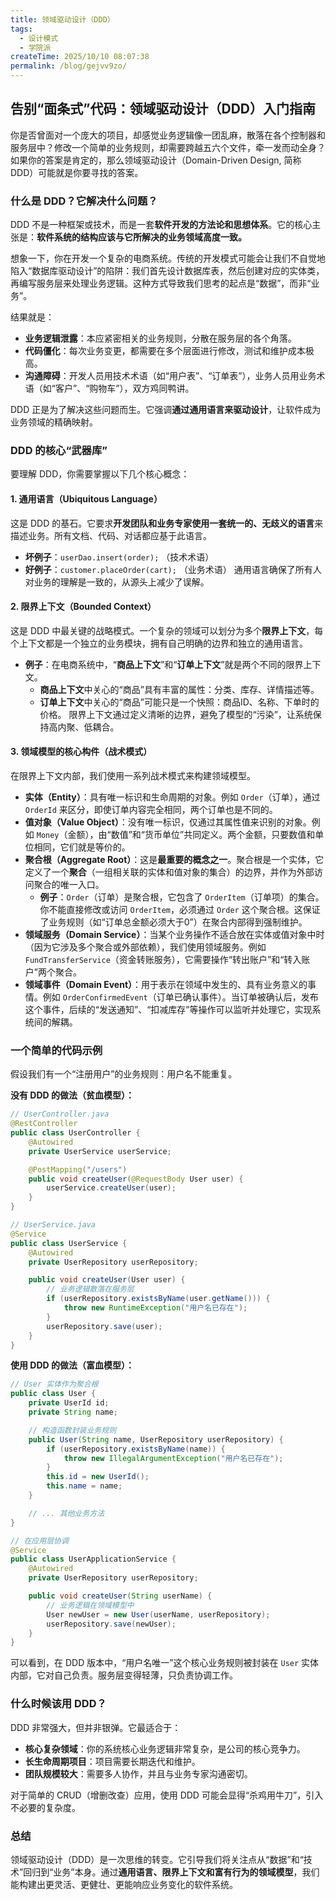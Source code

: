 ```yaml
---
title: 领域驱动设计（DDD）
tags:
  - 设计模式
  - 学院派
createTime: 2025/10/10 08:07:38
permalink: /blog/gejvv9zo/
---
```


## **告别“面条式”代码：领域驱动设计（DDD）入门指南**

你是否曾面对一个庞大的项目，却感觉业务逻辑像一团乱麻，散落在各个控制器和服务层中？修改一个简单的业务规则，却需要跨越五六个文件，牵一发而动全身？如果你的答案是肯定的，那么领域驱动设计（Domain-Driven Design, 简称 DDD）可能就是你要寻找的答案。

### 什么是 DDD？它解决什么问题？

DDD 不是一种框架或技术，而是一套**软件开发的方法论和思想体系**。它的核心主张是：**软件系统的结构应该与它所解决的业务领域高度一致。**

想象一下，你在开发一个复杂的电商系统。传统的开发模式可能会让我们不自觉地陷入“数据库驱动设计”的陷阱：我们首先设计数据库表，然后创建对应的实体类，再编写服务层来处理业务逻辑。这种方式导致我们思考的起点是“数据”，而非“业务”。

结果就是：
*   **业务逻辑泄露**：本应紧密相关的业务规则，分散在服务层的各个角落。
*   **代码僵化**：每次业务变更，都需要在多个层面进行修改，测试和维护成本极高。
*   **沟通障碍**：开发人员用技术术语（如“用户表”、“订单表”），业务人员用业务术语（如“客户”、“购物车”），双方鸡同鸭讲。

DDD 正是为了解决这些问题而生。它强调**通过通用语言来驱动设计**，让软件成为业务领域的精确映射。

### DDD 的核心“武器库”

要理解 DDD，你需要掌握以下几个核心概念：

#### 1. 通用语言（Ubiquitous Language）
这是 DDD 的基石。它要求**开发团队和业务专家使用一套统一的、无歧义的语言**来描述业务。所有文档、代码、对话都应基于此语言。
*   **坏例子**：`userDao.insert(order);` （技术术语）
*   **好例子**：`customer.placeOrder(cart);` （业务术语）
通用语言确保了所有人对业务的理解是一致的，从源头上减少了误解。

#### 2. 限界上下文（Bounded Context）
这是 DDD 中最关键的战略模式。一个复杂的领域可以划分为多个**限界上下文**，每个上下文都是一个独立的业务模块，拥有自己明确的边界和独立的通用语言。
*   **例子**：在电商系统中，“**商品上下文**”和“**订单上下文**”就是两个不同的限界上下文。
    *   **商品上下文**中关心的“商品”具有丰富的属性：分类、库存、详情描述等。
    *   **订单上下文**中关心的“商品”可能只是一个快照：商品ID、名称、下单时的价格。
限界上下文通过定义清晰的边界，避免了模型的“污染”，让系统保持高内聚、低耦合。

#### 3. 领域模型的核心构件（战术模式）

在限界上下文内部，我们使用一系列战术模式来构建领域模型。

*   **实体（Entity）**：具有唯一标识和生命周期的对象。例如 `Order`（订单），通过 `OrderId` 来区分，即使订单内容完全相同，两个订单也是不同的。
*   **值对象（Value Object）**：没有唯一标识，仅通过其属性值来识别的对象。例如 `Money`（金额），由“数值”和“货币单位”共同定义。两个金额，只要数值和单位相同，它们就是等价的。
*   **聚合根（Aggregate Root）**：这是**最重要的概念之一**。聚合根是一个实体，它定义了一个**聚合**（一组相关联的实体和值对象的集合）的边界，并作为外部访问聚合的唯一入口。
    *   **例子**：`Order`（订单）是聚合根，它包含了 `OrderItem`（订单项）的集合。你不能直接修改或访问 `OrderItem`，必须通过 `Order` 这个聚合根。这保证了业务规则（如“订单总金额必须大于0”）在聚合内部得到强制维护。
*   **领域服务（Domain Service）**：当某个业务操作不适合放在实体或值对象中时（因为它涉及多个聚合或外部依赖），我们使用领域服务。例如 `FundTransferService`（资金转账服务），它需要操作“转出账户”和“转入账户”两个聚合。
*   **领域事件（Domain Event）**：用于表示在领域中发生的、具有业务意义的事情。例如 `OrderConfirmedEvent`（订单已确认事件）。当订单被确认后，发布这个事件，后续的“发送通知”、“扣减库存”等操作可以监听并处理它，实现系统间的解耦。

### 一个简单的代码示例

假设我们有一个“注册用户”的业务规则：用户名不能重复。

**没有 DDD 的做法（贫血模型）：**

```java
// UserController.java
@RestController
public class UserController {
    @Autowired
    private UserService userService;

    @PostMapping("/users")
    public void createUser(@RequestBody User user) {
        userService.createUser(user);
    }
}

// UserService.java
@Service
public class UserService {
    @Autowired
    private UserRepository userRepository;

    public void createUser(User user) {
        // 业务逻辑散落在服务层
        if (userRepository.existsByName(user.getName())) {
            throw new RuntimeException("用户名已存在");
        }
        userRepository.save(user);
    }
}
```

**使用 DDD 的做法（富血模型）：**

```java
// User 实体作为聚合根
public class User {
    private UserId id;
    private String name;

    // 构造函数封装业务规则
    public User(String name, UserRepository userRepository) {
        if (userRepository.existsByName(name)) {
            throw new IllegalArgumentException("用户名已存在");
        }
        this.id = new UserId();
        this.name = name;
    }

    // ... 其他业务方法
}

// 在应用层协调
@Service
public class UserApplicationService {
    @Autowired
    private UserRepository userRepository;

    public void createUser(String userName) {
        // 业务逻辑在领域模型中
        User newUser = new User(userName, userRepository);
        userRepository.save(newUser);
    }
}
```
可以看到，在 DDD 版本中，“用户名唯一”这个核心业务规则被封装在 `User` 实体内部，它对自己负责。服务层变得轻薄，只负责协调工作。

### 什么时候该用 DDD？

DDD 非常强大，但并非银弹。它最适合于：
*   **核心复杂领域**：你的系统核心业务逻辑非常复杂，是公司的核心竞争力。
*   **长生命周期项目**：项目需要长期迭代和维护。
*   **团队规模较大**：需要多人协作，并且与业务专家沟通密切。

对于简单的 CRUD（增删改查）应用，使用 DDD 可能会显得“杀鸡用牛刀”，引入不必要的复杂度。

### 总结

领域驱动设计（DDD）是一次思维的转变。它引导我们将关注点从“数据”和“技术”回归到“业务”本身。通过**通用语言、限界上下文和富有行为的领域模型**，我们能构建出更灵活、更健壮、更能响应业务变化的软件系统。
